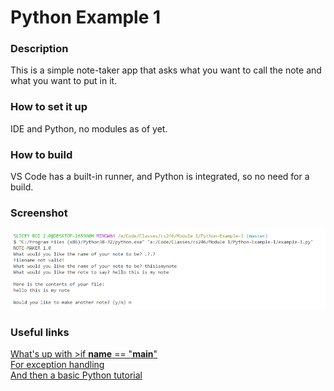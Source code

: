# Python Example 1

### Description
This is a simple note-taker app that asks what you want to call the note and what you want to put in it.

### How to set it up
IDE and Python, no modules as of yet.

### How to build
VS Code has a built-in runner, and Python is integrated, so no need for a build.

### Screenshot
![screenshot of program working](https://github.com/adamsricks/Python-Example-1/blob/master/Screenshot%202020-09-22%20115734.png)

### Useful links
[What's up with >if __name__ == "__main__"](https://stackoverflow.com/questions/419163/what-does-if-name-main-do#:~:text=In%20short%2C%20use%20this%20'%20if,when%20the%20module%20is%20imported.&text=Put%20simply%2C%20__name__,run%20as%20an%20imported%20module.)  
[For exception handling](https://www.tutorialspoint.com/python3/python_exceptions.htm)  
[And then a basic Python tutorial](https://www.w3schools.com/python/)

